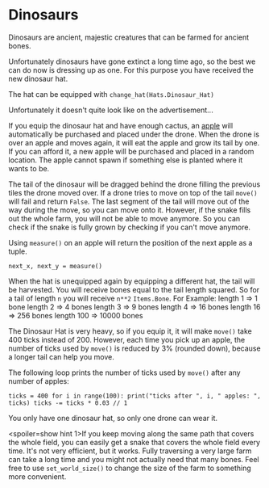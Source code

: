# Dinosaurs
Dinosaurs are ancient, majestic creatures that can be farmed for ancient bones.

Unfortunately dinosaurs have gone extinct a long time ago, so the best we can do now is dressing up as one.
For this purpose you have received the new dinosaur hat.

The hat can be equipped with
`change_hat(Hats.Dinosaur_Hat)`

Unfortunately it doesn't quite look like on the advertisement...

If you equip the dinosaur hat and have enough cactus, an [apple](objects/apple) will automatically be purchased and placed under the drone.
When the drone is over an apple and moves again, it will eat the apple and grow its tail by one. If you can afford it, a new apple will be purchased and placed in a random location.
The apple cannot spawn if something else is planted where it wants to be.

The tail of the dinosaur will be dragged behind the drone filling the previous tiles the drone moved over. If a drone tries to move on top of the tail `move()` will fail and return `False`. 
The last segment of the tail will move out of the way during the move, so you can move onto it. However, if the snake fills out the whole farm, you will not be able to move anymore. So you can check if the snake is fully grown by checking if you can't move anymore.

Using `measure()` on an apple will return the position of the next apple as a tuple.

`next_x, next_y = measure()`

When the hat is unequipped again by equipping a different hat, the tail will be harvested.
You will receive bones equal to the tail length squared. So for a tail of length `n` you will receive `n**2` `Items.Bone`. 
For Example:
length 1 => 1 bone
length 2 => 4 bones
length 3 => 9 bones
length 4 => 16 bones
length 16 => 256 bones
length 100 => 10000 bones

The Dinosaur Hat is very heavy, so if you equip it, it will make `move()` take 400 ticks instead of 200. However, each time you pick up an apple, the number of ticks used by `move()` is reduced by 3% (rounded down), because a longer tail can help you move.

The following loop prints the number of ticks used by `move()` after any number of apples:

`ticks = 400
for i in range(100):
    print("ticks after ", i, " apples: ", ticks)
    ticks -= ticks * 0.03 // 1`

You only have one dinosaur hat, so only one drone can wear it.

<spoiler=show hint 1>If you keep moving along the same path that covers the whole field, you can easily get a snake that covers the whole field every time. It's not very efficient, but it works.
Fully traversing a very large farm can take a long time and you might not actually need that many bones. Feel free to use `set_world_size()` to change the size of the farm to something more convenient.</spoiler>
